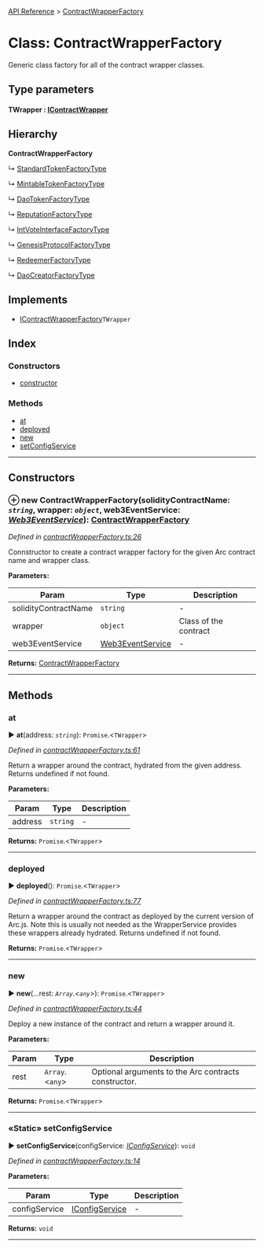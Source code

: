 [API Reference](../README.md) > [ContractWrapperFactory](../classes/ContractWrapperFactory.md)



# Class: ContractWrapperFactory


Generic class factory for all of the contract wrapper classes.

## Type parameters
#### TWrapper :  [IContractWrapper](../interfaces/IContractWrapper.md)
## Hierarchy

**ContractWrapperFactory**

↳  [StandardTokenFactoryType](StandardTokenFactoryType.md)




↳  [MintableTokenFactoryType](MintableTokenFactoryType.md)




↳  [DaoTokenFactoryType](DaoTokenFactoryType.md)




↳  [ReputationFactoryType](ReputationFactoryType.md)




↳  [IntVoteInterfaceFactoryType](IntVoteInterfaceFactoryType.md)




↳  [GenesisProtocolFactoryType](GenesisProtocolFactoryType.md)




↳  [RedeemerFactoryType](RedeemerFactoryType.md)




↳  [DaoCreatorFactoryType](DaoCreatorFactoryType.md)








## Implements

* [IContractWrapperFactory](../interfaces/IContractWrapperFactory.md)`TWrapper`

## Index

### Constructors

* [constructor](ContractWrapperFactory.md#constructor)


### Methods

* [at](ContractWrapperFactory.md#at)
* [deployed](ContractWrapperFactory.md#deployed)
* [new](ContractWrapperFactory.md#new)
* [setConfigService](ContractWrapperFactory.md#setConfigService)



---
## Constructors
<a id="constructor"></a>


### ⊕ **new ContractWrapperFactory**(solidityContractName: *`string`*, wrapper: *`object`*, web3EventService: *[Web3EventService](Web3EventService.md)*): [ContractWrapperFactory](ContractWrapperFactory.md)


*Defined in [contractWrapperFactory.ts:26](https://github.com/daostack/arc.js/blob/f343aa24/lib/contractWrapperFactory.ts#L26)*



Connstructor to create a contract wrapper factory for the given Arc contract name and wrapper class.


**Parameters:**

| Param | Type | Description |
| ------ | ------ | ------ |
| solidityContractName | `string`   |  - |
| wrapper | `object`   |  Class of the contract |
| web3EventService | [Web3EventService](Web3EventService.md)   |  - |





**Returns:** [ContractWrapperFactory](ContractWrapperFactory.md)

---


## Methods
<a id="at"></a>

###  at

► **at**(address: *`string`*): `Promise`.<`TWrapper`>



*Defined in [contractWrapperFactory.ts:61](https://github.com/daostack/arc.js/blob/f343aa24/lib/contractWrapperFactory.ts#L61)*



Return a wrapper around the contract, hydrated from the given address. Returns undefined if not found.


**Parameters:**

| Param | Type | Description |
| ------ | ------ | ------ |
| address | `string`   |  - |





**Returns:** `Promise`.<`TWrapper`>





___

<a id="deployed"></a>

###  deployed

► **deployed**(): `Promise`.<`TWrapper`>



*Defined in [contractWrapperFactory.ts:77](https://github.com/daostack/arc.js/blob/f343aa24/lib/contractWrapperFactory.ts#L77)*



Return a wrapper around the contract as deployed by the current version of Arc.js. Note this is usually not needed as the WrapperService provides these wrappers already hydrated. Returns undefined if not found.




**Returns:** `Promise`.<`TWrapper`>





___

<a id="new"></a>

###  new

► **new**(...rest: *`Array`.<`any`>*): `Promise`.<`TWrapper`>



*Defined in [contractWrapperFactory.ts:44](https://github.com/daostack/arc.js/blob/f343aa24/lib/contractWrapperFactory.ts#L44)*



Deploy a new instance of the contract and return a wrapper around it.


**Parameters:**

| Param | Type | Description |
| ------ | ------ | ------ |
| rest | `Array`.<`any`>   |  Optional arguments to the Arc contracts constructor. |





**Returns:** `Promise`.<`TWrapper`>





___

<a id="setConfigService"></a>

### «Static» setConfigService

► **setConfigService**(configService: *[IConfigService](../interfaces/IConfigService.md)*): `void`



*Defined in [contractWrapperFactory.ts:14](https://github.com/daostack/arc.js/blob/f343aa24/lib/contractWrapperFactory.ts#L14)*



**Parameters:**

| Param | Type | Description |
| ------ | ------ | ------ |
| configService | [IConfigService](../interfaces/IConfigService.md)   |  - |





**Returns:** `void`





___


